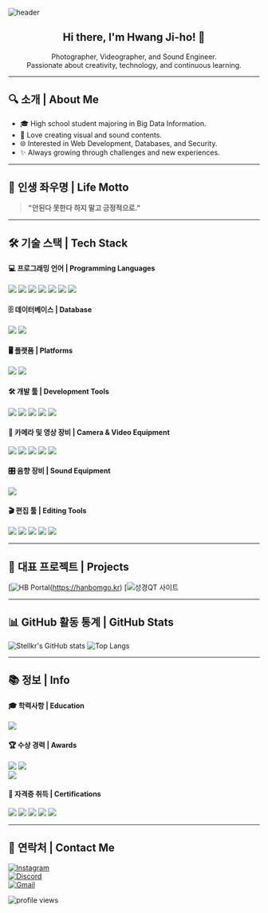 <!-- README.md -->

<!-- 헤더 배너 -->
![header](https://capsule-render.vercel.app/api?type=waving&color=0:1770ff,100:00c7b7&height=200&text=stellkr's%20GitHub&fontColor=ffffff&fontSize=45&animation=twinkling&fontAlignY=40)

<h2 align="center">Hi there, I'm Hwang Ji-ho! 👋</h2>

<p align="center">
Photographer, Videographer, and Sound Engineer.<br/>
Passionate about creativity, technology, and continuous learning.
</p>


---

## 🔍 소개 | About Me
- 🎓 High school student majoring in Big Data Information.
- 🎥 Love creating visual and sound contents.
- 🌐 Interested in Web Development, Databases, and Security.
- ✨ Always growing through challenges and new experiences.


---

## 🌟 인생 좌우명 | Life Motto

> **"안된다 못한다 하지 말고 긍정적으로."**


---

## 🛠️ 기술 스택 | Tech Stack

#### 💻 프로그래밍 언어 | Programming Languages
<p>
  <img src="https://img.shields.io/badge/Python-3776AB?style=for-the-badge&logo=python&logoColor=white"/>
  <img src="https://img.shields.io/badge/PHP-8892BF?style=for-the-badge&logo=php&logoColor=white"/>
  <img src="https://img.shields.io/badge/HTML5-E34F26?style=for-the-badge&logo=html5&logoColor=white"/>
  <img src="https://img.shields.io/badge/CSS3-1572B6?style=for-the-badge&logo=css3&logoColor=white"/>
  <img src="https://img.shields.io/badge/JavaScript-F7DF1E?style=for-the-badge&logo=javascript&logoColor=black"/>
  <img src="https://img.shields.io/badge/discord.py-5865F2?style=for-the-badge&logo=discord&logoColor=white"/>
  <img src="https://img.shields.io/badge/disnake-5865F2?style=for-the-badge&logo=discord&logoColor=white"/>
</p>

#### 🗄️ 데이터베이스 | Database
<p>
  <img src="https://img.shields.io/badge/MySQL-4479A1?style=for-the-badge&logo=mysql&logoColor=white"/>
  <img src="https://img.shields.io/badge/Oracle-F80000?style=for-the-badge&logo=oracle&logoColor=white"/>
</p>

#### 🖥️ 플랫폼 | Platforms
<p>
  <img src="https://img.shields.io/badge/Windows-0078D6?style=for-the-badge&logo=windows&logoColor=white"/>
  <img src="https://img.shields.io/badge/Netlify-00C7B7?style=for-the-badge&logo=netlify&logoColor=white"/>
</p>

#### 🛠️ 개발 툴 | Development Tools
<p>
  <img src="https://img.shields.io/badge/Visual%20Studio%20Code-007ACC?style=for-the-badge&logo=visualstudiocode&logoColor=white"/>
  <img src="https://img.shields.io/badge/Eclipse-2C2255?style=for-the-badge&logo=eclipseide&logoColor=white"/>
  <img src="https://img.shields.io/badge/PyCharm-000000?style=for-the-badge&logo=pycharm&logoColor=white"/>
  <img src="https://img.shields.io/badge/Jupyter%20Notebook-F37626?style=for-the-badge&logo=jupyter&logoColor=white"/>
  <img src="https://img.shields.io/badge/XAMPP-FB7A24?style=for-the-badge&logo=xampp&logoColor=white"/>
</p>

#### 🎥 카메라 및 영상 장비 | Camera & Video Equipment
<p>
  <img src="https://img.shields.io/badge/Canon%20EOS%20550D-000000?style=for-the-badge&logoWidth=20&logo=https://upload.wikimedia.org/wikipedia/commons/3/3d/Canon_wordmark.svg"/>
  <img src="https://img.shields.io/badge/Canon%20EOS%20700D-000000?style=for-the-badge&logoWidth=20&logo=https://upload.wikimedia.org/wikipedia/commons/3/3d/Canon_wordmark.svg"/>
  <img src="https://img.shields.io/badge/Canon%20EOS%206D%20Mark%20II-000000?style=for-the-badge&logoWidth=20&logo=https://upload.wikimedia.org/wikipedia/commons/3/3d/Canon_wordmark.svg"/>
  <img src="https://img.shields.io/badge/Canon%20XA40-000000?style=for-the-badge&logoWidth=20&logo=https://upload.wikimedia.org/wikipedia/commons/3/3d/Canon_wordmark.svg"/>
  <img src="https://img.shields.io/badge/Lumix%20DMC--G85-000000?style=for-the-badge&logo=panasonic&logoColor=white"/>
</p>

#### 🎛️ 음향 장비 | Sound Equipment
<p>
  <img src="https://img.shields.io/badge/Behringer%20X32-FFCC00?style=for-the-badge&logo=behringer&logoColor=black"/>
</p>

#### 🎬 편집 툴 | Editing Tools
<p>
  <img src="https://img.shields.io/badge/Adobe%20Premiere%20Pro-9999FF?style=for-the-badge&logo=adobepremierepro&logoColor=white"/>
  <img src="https://img.shields.io/badge/Adobe%20After%20Effects-9999FF?style=for-the-badge&logo=adobeaftereffects&logoColor=white"/>
  <img src="https://img.shields.io/badge/Adobe%20Photoshop-31A8FF?style=for-the-badge&logo=adobephotoshop&logoColor=white"/>
  <img src="https://img.shields.io/badge/Adobe%20Illustrator-FF9A00?style=for-the-badge&logo=adobeillustrator&logoColor=white"/>
  <img src="https://img.shields.io/badge/MiriCanvas-FF7F50?style=for-the-badge&logoColor=white"/>
</p>


---

## 📅 대표 프로젝트 | Projects

[![HB Portal](https://img.shields.io/badge/한봄고등학교_학생포털-0d1117?style=for-the-badge&logo=netlify&logoColor=white)(https://hanbomgo.kr)
[![성경QT 사이트](https://img.shields.io/badge/HB_Portal-제작중-0d1117?style=for-the-badge&logo=netlify&logoColor=white)


---

<!-- ## 🚀 개발 예정 프로젝트 | Upcoming Projects
- 📦 HB Portal (학생용 포탈사이트 & 어플리케이션)
- 📦 성경QT 사이트!

---
-->
## 📊 GitHub 활동 통계 | GitHub Stats

![Stellkr's GitHub stats](https://github-readme-stats.vercel.app/api?username=stellkr&show_icons=true&theme=tokyonight)
![Top Langs](https://github-readme-stats.vercel.app/api/top-langs/?username=stellkr&layout=compact&theme=tokyonight)

---

## 📚 정보 | Info

#### 🎓 학력사항 | Education
<p>
  <img src="https://img.shields.io/badge/한봄고등학교-빅데이터정보과-3776AB?style=for-the-badge&logo=graduation-cap&logoColor=white"/>
</p>

#### 🏆 수상 경력 | Awards
<p>
  <img src="https://img.shields.io/badge/제2회_경운대학교_지능형_모빌리티_SW_경진대회-은상-9CA3AF?style=for-the-badge&logo=trophy&logoColor=white"/>
  <img src="https://img.shields.io/badge/2023학년_한봄고등학교_프로그래밍_경진대회-금상-FACC15?style=for-the-badge&logo=trophy&logoColor=white"/><br>
  <img src="https://img.shields.io/badge/2024학년_한봄고등학교_프로그래밍_경진대회-동상-9CA3AF?style=for-the-badge&logo=trophy&logoColor=white"/>
</p>

#### 📜 자격증 취득 | Certifications
<p>
  <img src="https://img.shields.io/badge/해킹보안전문가-3급-00BFFF?style=for-the-badge&logo=security&logoColor=white"/>
  <img src="https://img.shields.io/badge/ITQ A등급-아래한글-00BFFF?style=for-the-badge&logo=microsoftword&logoColor=white"/>
  <img src="https://img.shields.io/badge/파이썬마스터-3급-00BFFF?style=for-the-badge&logo=security&logoColor=white"/>
  <img src="https://img.shields.io/badge/ITQ B등급-엑셀-00BFFF?style=for-the-badge&logo=microsoftexcel&logoColor=white"/>
  <img src="https://img.shields.io/badge/ITQ B등급-파워포인트-00BFFF?style=for-the-badge&logo=microsoftpowerpoint&logoColor=white"/>
</p>

---

## 📢 연락처 | Contact Me

[![Instagram](https://img.shields.io/badge/Instagram-E4405F?style=for-the-badge&logo=instagram&logoColor=white)](https://www.instagram.com/jx.h0__/)  
[![Discord](https://img.shields.io/badge/Discord-5865F2?style=for-the-badge&logo=discord&logoColor=white)](https://discord.com/users/990129125534601246)  
[![Gmail](https://img.shields.io/badge/Gmail-D14836?style=for-the-badge&logo=gmail&logoColor=white)](mailto:neondev723@gmail.com)

<p align="left">
  <img src="https://komarev.com/ghpvc/?username=stellkr&label=Profile%20views&color=0e75b6&style=for-the-badge" alt="profile views"/>
</p>
